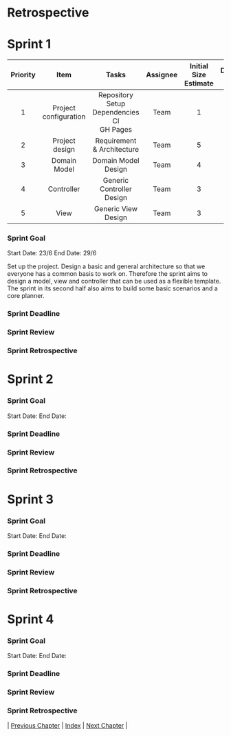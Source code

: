 # Retrospective

# Sprint 1

| Priority |         Item          |                         Tasks                         | Assignee | Initial Size Estimate | Day 1 | Day 2 | Day 3 | Day 4 | Day 5 | Day 6 | Day 7 |
|:--------:|:---------------------:|:-----------------------------------------------------:|:--------:|:---------------------:|:-----:|:-----:|:-----:|:-----:|:-----:|:-----:|:-----:|
|    1     | Project configuration | Repository Setup<br/>Dependencies<br/>CI<br/>GH Pages |   Team   |           1           |   1   |   0   |   0   |   0   |   0   |   0   |   0   |
|    2     |    Project design     |              Requirement & Architecture               |   Team   |           5           |   2   |   0   |   0   |   0   |   0   |   0   |   0   |
|    3     |     Domain Model      |                  Domain Model Design                  |   Team   |           4           |   2   |   2   |   0   |   0   |   0   |   0   |   0   |
|    4     |      Controller       |               Generic Controller Design               |   Team   |           3           |   0   |   3   |   0   |   0   |   0   |   0   |   0   |
|    5     |         View          |                  Generic View Design                  |   Team   |           3           |   0   |   3   |   0   |   0   |   0   |   0   |   0   |

### Sprint Goal
Start Date: 23/6
End Date: 29/6

Set up the project. Design a basic and general architecture so that we everyone has a common basis to work on.
Therefore the sprint aims to design a model, view and controller that can be used as a flexible template.
The sprint in its second half also aims to build some basic scenarios and a core planner.

### Sprint Deadline

### Sprint Review

### Sprint Retrospective


# Sprint 2

### Sprint Goal
Start Date:
End Date:

### Sprint Deadline

### Sprint Review

### Sprint Retrospective

# Sprint 3

### Sprint Goal
Start Date:
End Date: 

### Sprint Deadline

### Sprint Review

### Sprint Retrospective

# Sprint 4

### Sprint Goal
Start Date:
End Date: 

### Sprint Deadline

### Sprint Review

### Sprint Retrospective


| [Previous Chapter](../7-testing/index.md) | [Index](../index.md) | [Next Chapter](../9-conclusion/index.md) |
